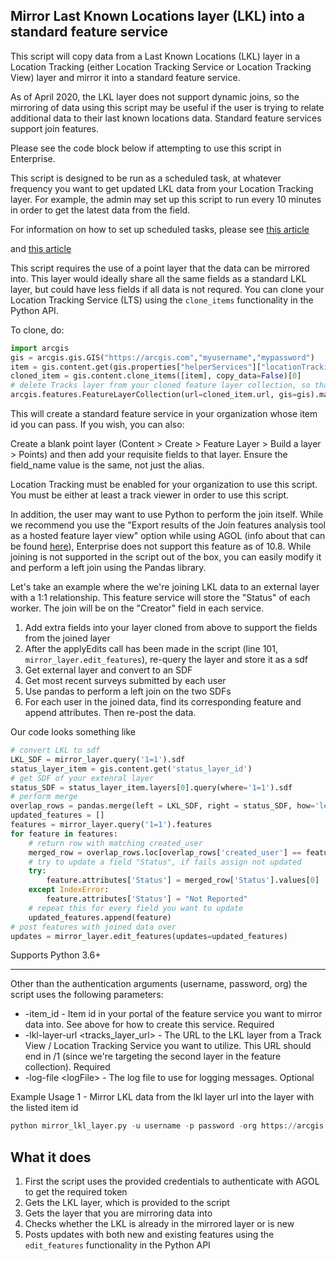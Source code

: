 ## Mirror Last Known Locations layer (LKL) into a standard feature service

This script will copy data from a Last Known Locations (LKL) layer in a Location Tracking (either Location Tracking Service or Location Tracking View) layer and mirror it into a standard feature service. 

As of April 2020, the LKL layer does not support dynamic joins, so the mirroring of data using this script may be useful if the user is trying to relate additional data to their last known locations data. Standard feature services support join features.

Please see the code block below if attempting to use this script in Enterprise.

This script is designed to be run as a scheduled task, at whatever frequency you want to get updated LKL data from your Location Tracking layer. For example, the admin may set up this script to run every 10 minutes in order to get the latest data from the field.

For information on how to set up scheduled tasks, please see [this article](https://www.esri.com/arcgis-blog/products/arcgis-pro/analytics/schedule-a-python-script-or-model-to-run-at-a-prescribed-time-2019-update/)

and [this article](https://www.esri.com/arcgis-blog/products/product/analytics/scheduling-a-python-script-or-model-to-run-at-a-prescribed-time/)

This script requires the use of a point layer that the data can be mirrored into. This layer would ideally share all the same fields as a standard LKL layer, but could have less fields if all data is not requred. You can clone your Location Tracking Service (LTS) using the `clone_items` functionality in the Python API.

To clone, do:

```python
import arcgis
gis = arcgis.gis.GIS("https://arcgis.com","myusername","mypassword")
item = gis.content.get(gis.properties["helperServices"]["locationTracking"]["id"])
cloned_item = gis.content.clone_items([item], copy_data=False)[0]
# delete Tracks layer from your cloned feature layer collection, so that you're left with only the LKL layer
arcgis.features.FeatureLayerCollection(url=cloned_item.url, gis=gis).manager.delete_from_definition({ "layers" : [{"id" : 0}]})
```

This will create a standard feature service in your organization whose item id you can pass. If you wish, you can also:

Create a blank point layer (Content > Create > Feature Layer > Build a layer > Points) and then add your requisite fields to that layer. Ensure the field_name value is the same, not just the alias.

Location Tracking must be enabled for your organization to use this script. You must be either at least a track viewer in order to use this script.

In addition, the user may want to use Python to perform the join itself. While we recommend you use the "Export results of the Join features analysis tool as a hosted feature layer view" option while using AGOL (info about that can be found [here](https://www.esri.com/arcgis-blog/products/arcgis-online/mapping/visualizing-related-data-with-join-features-in-arcgis-online/)), Enterprise does not support this feature as of 10.8. While joining is not supported in the script out of the box, you can easily modify it and perform a left join using the Pandas library. 

Let's take an example where the we're joining LKL data to an external layer with a 1:1 relationship. This feature service will store the "Status" of each worker. The join will be on the "Creator" field in each service.
1. Add extra fields into your layer cloned from above to support the fields from the joined layer
2. After the applyEdits call has been made in the script (line 101, `mirror_layer.edit_features`), re-query the layer and store it as a sdf
3. Get external layer and convert to an SDF
4. Get most recent surveys submitted by each user 
5. Use pandas to perform a left join on the two SDFs
6. For each user in the joined data, find its corresponding feature and append attributes. Then re-post the data. 

Our code looks something like
```python
# convert LKL to sdf
LKL_SDF = mirror_layer.query('1=1').sdf
status_layer_item = gis.content.get('status_layer_id')
# get SDF of your extenral layer
status_SDF = status_layer_item.layers[0].query(where='1=1').sdf
# perform merge
overlap_rows = pandas.merge(left = LKL_SDF, right = status_SDF, how='left', left_on='created_user', right_on='Creator')
updated_features = []
features = mirror_layer.query('1=1').features
for feature in features:
    # return row with matching created_user
    merged_row = overlap_rows.loc[overlap_rows['created_user'] == feature.attributes['created_user']]
    # try to update a field "Status", if fails assign not updated
    try:
        feature.attributes['Status'] = merged_row['Status'].values[0]
    except IndexError:
        feature.attributes['Status'] = "Not Reported"
    # repeat this for every field you want to update
    updated_features.append(feature)
# post features with joined data over    
updates = mirror_layer.edit_features(updates=updated_features)
```

Supports Python 3.6+

----

Other than the authentication arguments (username, password, org) the script uses the following parameters:

- -item_id - Item id in your portal of the feature service you want to mirror data into. See above for how to create this service. Required
- -lkl-layer-url \<tracks_layer_url\> - The URL to the LKL layer from a Track View / Location Tracking Service you want to utilize. This URL should end in /1 (since we're targeting the second layer in the feature collection). Required
- -log-file \<logFile\> - The log file to use for logging messages. Optional

Example Usage 1  - Mirror LKL data from the lkl layer url into the layer with the listed item id
```python
python mirror_lkl_layer.py -u username -p password -org https://arcgis.com -item-id a05eee7b1cs5461db0e1ef1c1c4abe18 -lkl-layer-url https://locationservices9.arcgis.com/US6xjA1Nc8bW1aoA/arcgis/rest/services/f1087713d8934d5b8218dda736c26af4_Track_View/FeatureServer/1
```

## What it does

 1. First the script uses the provided credentials to authenticate with AGOL to get the required token
 2. Gets the LKL layer, which is provided to the script
 3. Gets the layer that you are mirroring data into 
 4. Checks whether the LKL is already in the mirrored layer or is new
 5. Posts updates with both new and existing features using the `edit_features` functionality in the Python API
